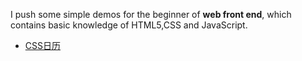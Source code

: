  I push some simple demos for the beginner of **web front end**, which contains basic knowledge of HTML5,CSS and JavaScript.
 * [CSS日历](https://github.com/Xinrui-Fang/-simple-demo/tree/master/CSS%E6%97%A5%E5%8E%86)
